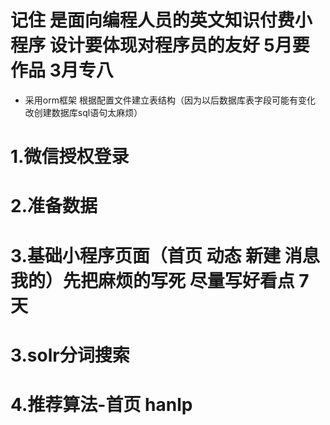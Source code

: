 # 记住 是面向编程人员的英文知识付费小程序 设计要体现对程序员的友好  5月要作品 3月专八
- 采用orm框架 根据配置文件建立表结构（因为以后数据库表字段可能有变化 改创建数据库sql语句太麻烦）


# 1.微信授权登录 

# 2.准备数据 

# 3.基础小程序页面（首页 动态 新建 消息 我的）先把麻烦的写死 尽量写好看点 7天

# 3.solr分词搜索


# 4.推荐算法-首页  hanlp
